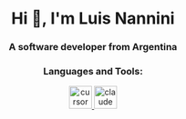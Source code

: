 <h1 align="center">Hi 👋, I'm Luis Nannini</h1>
<h3 align="center">A software developer from Argentina</h3>

<h3 align="center">Languages and Tools:</h3>
<p align="center">
  <a href="https://www.cursor.so/" target="_blank" rel="noreferrer">
    <img src="https://encrypted-tbn0.gstatic.com/images?q=tbn:ANd9GcTrQ_CU3a6muH84mLfoP6xmM4ZJ9Z6RAXMmdA&s" alt="cursor" width="40" height="40"/>
  </a>
  <a href="https://claude.ai/" target="_blank" rel="noreferrer">
    <img src="https://uxwing.com/wp-content/themes/uxwing/download/brands-and-social-media/claude-ai-icon.png" alt="claude" width="40" height="auto"/>
  </a>
</p>
